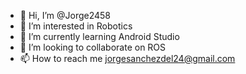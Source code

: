 - 👋 Hi, I’m @Jorge2458
- 👀 I’m interested in Robotics 
- 🌱 I’m currently learning Android Studio
- 💞️ I’m looking to collaborate on ROS 
- 📫 How to reach me jorgesanchezdel24@gmail.com

<!---
Jorge2458/Jorge2458 is a ✨ special ✨ repository because its `README.md` (this file) appears on your GitHub profile.
You can click the Preview link to take a look at your changes.
--->
